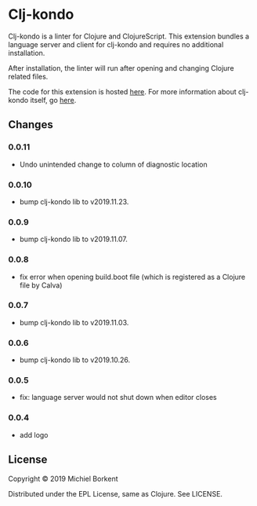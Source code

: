 # Clj-kondo

Clj-kondo is a linter for Clojure and ClojureScript. This extension bundles a
language server and client for clj-kondo and requires no additional
installation.

After installation, the linter will run after opening and changing Clojure
related files.

The code for this extension is hosted [here](https://github.com/borkdude/clj-kondo.lsp).
For more information about clj-kondo itself, go [here](https://github.com/borkdude/clj-kondo).

## Changes

### 0.0.11

- Undo unintended change to column of diagnostic location

### 0.0.10

- bump clj-kondo lib to v2019.11.23.

### 0.0.9

- bump clj-kondo lib to v2019.11.07.

### 0.0.8

- fix error when opening build.boot file (which is registered as a Clojure file by Calva)

### 0.0.7

- bump clj-kondo lib to v2019.11.03.

### 0.0.6

- bump clj-kondo lib to v2019.10.26.

### 0.0.5

- fix: language server would not shut down when editor closes

### 0.0.4

- add logo

## License

Copyright © 2019 Michiel Borkent

Distributed under the EPL License, same as Clojure. See LICENSE.
